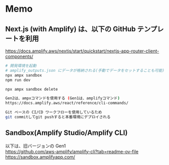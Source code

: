 # Memo

## Next.js (with Amplify) は、以下の GitHub テンプレートを利用

https://docs.amplify.aws/nextjs/start/quickstart/nextjs-app-router-client-components/

```bash
# 開発環境を起動
# amplify_outputs.json にデータが格納される(手動でデータをセットすることも可能)
npx ampx sandbox
npm run dev

npx ampx sandbox delete
```

```bash
Gen2は、ampxコマンドを使用する (Gen1は、amplifyコマンド)
https://docs.amplify.aws/react/reference/cli-commands/
```

```bash
Git ベースの CI/CD ワークフローを使用しているため
git commitしてgit pushすると本番環境にデプロイされる
```

## Sandbox(Amplify Studio/Amplify CLI)

以下は、旧バージョンの Gen1<br>
https://github.com/aws-amplify/amplify-cli?tab=readme-ov-file<br>
https://sandbox.amplifyapp.com/
